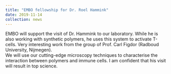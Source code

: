 ```yaml
---
title: "EMBO fellowship for Dr. Roel Hammink"
date: 2019-11-14
collection: news
---
```


EMBO will support the visit of Dr. Hammink to our laboratory. While he is also working with synthetic polymers, he uses this system to activate T-cells. Very interesting work from the group of Prof. Carl Figdor (Radboud University, Nijmegen). <br>
We will use our cutting-edge microscopy techniques to characterise the interaction between polymers and immune cells. I am confident that his visit will result in top science.
